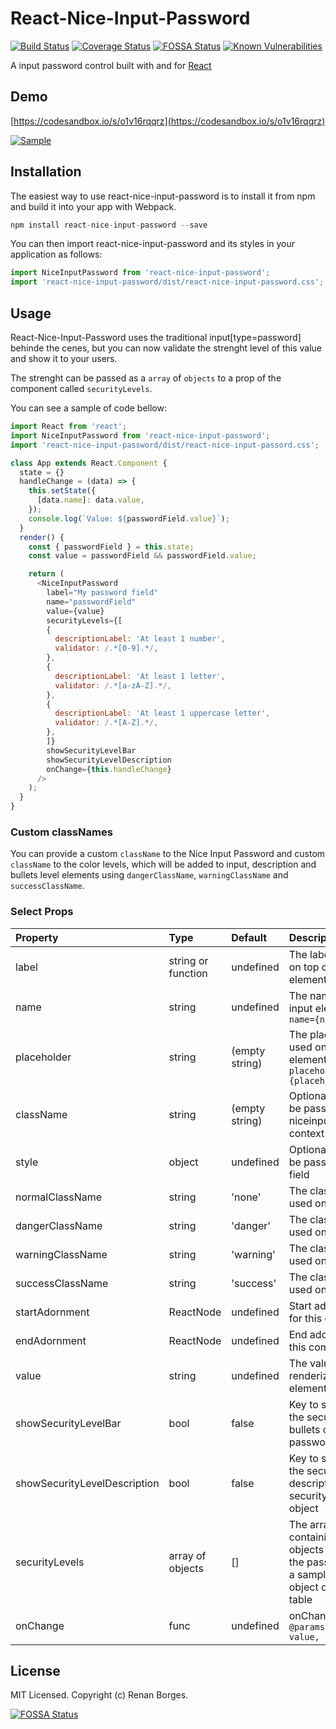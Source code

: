 # React-Nice-Input-Password

[![Build Status](https://travis-ci.org/renanborgez/react-nice-input-password.svg?branch=master)](https://travis-ci.org/renanborgez/react-nice-input-password)
[![Coverage Status](https://coveralls.io/repos/github/renanborgez/react-nice-input-password/badge.svg?branch=master)](https://coveralls.io/github/renanborgez/react-nice-input-password?branch=master)
[![FOSSA Status](https://app.fossa.io/api/projects/git%2Bgithub.com%2Frenanborgez%2Freact-nice-input-password.svg?type=shield)](https://app.fossa.io/projects/git%2Bgithub.com%2Frenanborgez%2Freact-nice-input-password?ref=badge_shield) [![Known Vulnerabilities](https://snyk.io//test/github/renanborgez/react-nice-input-password/badge.svg?targetFile=package.json)](https://snyk.io//test/github/renanborgez/react-nice-input-password?targetFile=package.json)

A input password control built with and for [React](http://facebook.github.io/react/index.html)

## Demo

[https://codesandbox.io/s/o1v16rqqrz](https://codesandbox.io/s/o1v16rqqrz)

[![Sample](https://image.ibb.co/dJNFHR/sample.png)](https://image.ibb.co/dJNFHR/sample.png)

## Installation

The easiest way to use react-nice-input-password is to install it from npm and build it into your app with Webpack.

```js
npm install react-nice-input-password --save
```

You can then import react-nice-input-password and its styles in your application as follows:

```js
import NiceInputPassword from 'react-nice-input-password';
import 'react-nice-input-password/dist/react-nice-input-password.css';
```

## Usage

React-Nice-Input-Password uses the traditional input[type=password] behinde the cenes, but you can now validate the strenght level of this value and show it to your users.

The strenght can be passed as a `array` of `objects` to a prop of the component called `securityLevels`.

You can see a sample of code bellow:

```js
import React from 'react';
import NiceInputPassword from 'react-nice-input-password';
import 'react-nice-input-password/dist/react-nice-input-passord.css';

class App extends React.Component {
  state = {}
  handleChange = (data) => {
    this.setState({
      [data.name]: data.value,
    });
    console.log(`Value: ${passwordField.value}`);
  }
  render() {
    const { passwordField } = this.state;
    const value = passwordField && passwordField.value;

    return (
      <NiceInputPassword
        label="My password field"
        name="passwordField"
        value={value}
        securityLevels={[
        {
          descriptionLabel: 'At least 1 number',
          validator: /.*[0-9].*/,
        },
        {
          descriptionLabel: 'At least 1 letter',
          validator: /.*[a-zA-Z].*/,
        },
        {
          descriptionLabel: 'At least 1 uppercase letter',
          validator: /.*[A-Z].*/,
        },
        ]}
        showSecurityLevelBar
        showSecurityLevelDescription
        onChange={this.handleChange}
      />
    );
  }
}
```

### Custom classNames

You can provide a custom `className` to the Nice Input Password and custom `className` to the color levels, which will be added to input, description and bullets level elements using `dangerClassName`, `warningClassName` and `successClassName`.

### Select Props

| Property | Type | Default | Description |
|:---|:---|:---|:---|
| label | string or function | undefined | The label showned on top of input element |
| name | string | undefined | The name used on input element `name={name}` |
| placeholder | string | (empty string) | The placeholder used on input element `placeholder={placeholder}` |
| className | string | (empty string) | Optional class to be passed to niceinputpassword context |
| style | object | undefined | Optional style to be passed to input field |
| normalClassName | string | 'none' | The className used on level color
| dangerClassName | string | 'danger' | The className used on level color
| warningClassName | string | 'warning' | The className used on level color
| successClassName | string | 'success' | The className used on level color
| startAdornment | ReactNode | undefined | Start adornment for this component
| endAdornment | ReactNode | undefined | End adornment for this component
| value | string | undefined | The value to be renderized on element
| showSecurityLevelBar | bool | false | Key to show or not the security level bullets of password
| showSecurityLevelDescription | bool | false | Key to show or not the security level description securityLevels object
| securityLevels | array of objects | [] | The array containing the objects to validate the password, see a sample of this object on after this table
| onChange | func | undefined | onChange handler: `@params: { name, value, isValid}`

## License

MIT Licensed. Copyright (c) Renan Borges.


[![FOSSA Status](https://app.fossa.io/api/projects/git%2Bgithub.com%2Frenanborgez%2Freact-nice-input-password.svg?type=large)](https://app.fossa.io/projects/git%2Bgithub.com%2Frenanborgez%2Freact-nice-input-password?ref=badge_large)
